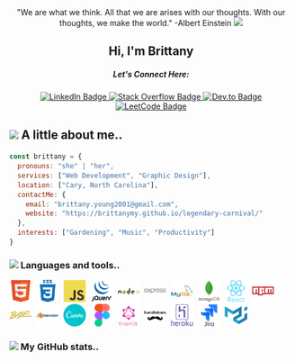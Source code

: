 <div id="header" align="center">
    "We are what we think. All that we are arises with our thoughts. With our thoughts, we make the world." -Albert Einstein
    <img src="https://media.giphy.com/media/l3V0megwbBeETMgZa/giphy.gif" width="270"/>

##   Hi, I'm Brittany
##### Let's Connect Here:
<div id="badges">
    <a href="www.linkedin.com/in/brittany-young-35a35a22a">
        <img src="https://img.shields.io/badge/linkedin-715c83.svg?style=for-the-badge&logo=linkedin&logoColor=white" alt="LinkedIn Badge"/>
    </a>
    <a href="https://stackoverflow.com/users/17817900/brittany">
        <img src="https://img.shields.io/badge/-Stackoverflow-715c83?style=for-the-badge&logo=stack-overflow&logoColor=white" alt="Stack Overflow Badge" />
    </a>
    <a href="https://dev.to/brittanymy">
        <img src="https://img.shields.io/badge/dev.to-715c83?style=for-the-badge&logo=dev.to&logoColor=white" alt="Dev.to Badge"
        />
    </a>
    <a href="https://leetcode.com/brittanymy/">
        <img src="https://img.shields.io/badge/LeetCode-715c83?style=for-the-badge&logo=LeetCode&logoColor=white" alt="LeetCode Badge" />
    </a>
</div>
</div>

## <img src="https://media.giphy.com/media/nbNiYAzTBideb1CpIP/giphy.gif" width="40"/> A little about me..

```javascript
const brittany = {
  pronouns: "she" | "her",
  services: ["Web Development", "Graphic Design"],
  location: ["Cary, North Carolina"],
  contactMe: {
    email: "brittany.young2001@gmail.com",
    website: "https://brittanymy.github.io/legendary-carnival/"
  },
  interests: ["Gardening", "Music", "Productivity"]
}
```

### <img src="https://media.giphy.com/media/YpTqhYQPaXv6nyo1m9/giphy.gif" width="25" /> Languages and tools..

<div>
  <img src="https://github.com/devicons/devicon/blob/master/icons/html5/html5-original.svg" title="HTML5" alt="HTML" width="40" height="40"/>&nbsp;
  <img src="https://github.com/devicons/devicon/blob/master/icons/css3/css3-plain-wordmark.svg"  title="CSS3" alt="CSS" width="40" height="40"/>&nbsp;
  <img src="https://github.com/devicons/devicon/blob/master/icons/javascript/javascript-original.svg" title="JavaScript" alt="JavaScript" width="40" height="40"/>&nbsp;
  <img src="https://github.com/devicons/devicon/blob/master/icons/jquery/jquery-original-wordmark.svg" title="jQuery" alt="jQuery" width="40" height="40"/>&nbsp;
  <img src="https://github.com/devicons/devicon/blob/master/icons/nodejs/nodejs-original-wordmark.svg" title="NodeJS" alt="NodeJS" width="40" height="40"/>&nbsp;
  <img src="https://github.com/devicons/devicon/blob/master/icons/express/express-original-wordmark.svg" title="ExpressJS" alt="ExpressJS" width="40" height="40"/>&nbsp;
  <img src="https://github.com/devicons/devicon/blob/master/icons/mysql/mysql-original-wordmark.svg" title="MySQL" alt="MySQL" width="40" height="40"/>&nbsp;
  <img src="https://github.com/devicons/devicon/blob/master/icons/mongodb/mongodb-original-wordmark.svg" title="MongoDB" alt="MongoDB" width="40" height="40"/>&nbsp;
  <img src="https://github.com/devicons/devicon/blob/master/icons/react/react-original-wordmark.svg" title="React" alt="React" width="40" height="40"/>&nbsp;
  <img src="https://github.com/devicons/devicon/blob/master/icons/npm/npm-original-wordmark.svg" title="NPM" alt="NPM" width="40" height="40"/>&nbsp;
  <img src="https://github.com/devicons/devicon/blob/master/icons/babel/babel-original.svg" title="Babel" alt="Babel" width="40" height="40"/>&nbsp;
  <img src="https://github.com/devicons/devicon/blob/master/icons/blender/blender-original-wordmark.svg" title="Blender" alt="Blender" width="40" height="40"/>&nbsp;
  <img src="https://github.com/devicons/devicon/blob/master/icons/canva/canva-original.svg" title="Canva" alt="Canva" width="40" height="40"/>&nbsp;
  <img src="https://github.com/devicons/devicon/blob/master/icons/figma/figma-original.svg" title="Figma" alt="Figma" width="40" height="40"/>&nbsp;
  <img src="https://github.com/devicons/devicon/blob/master/icons/graphql/graphql-plain-wordmark.svg" title="GraphQL" alt="GraphQL" width="40" height="40"/>&nbsp;
  <img src="https://github.com/devicons/devicon/blob/master/icons/handlebars/handlebars-original-wordmark.svg" title="Handlebars" alt="Handlebars" width="40" height="40"/>&nbsp;
  <img src="https://github.com/devicons/devicon/blob/master/icons/heroku/heroku-original-wordmark.svg" title="Heroku" alt="Heroku" width="40" height="40"/>&nbsp;
  <img src="https://github.com/devicons/devicon/blob/master/icons/jira/jira-original-wordmark.svg" title="Jira" alt="Jira" width="40" height="40"/>&nbsp;
  <img src="https://github.com/devicons/devicon/blob/master/icons/materialui/materialui-original.svg" title="MaterialUI" alt="MaterialUI" width="40" height="40"/>&nbsp;
</div>

### <img src="https://giphy.com/stickers/transparent-UQCff4Wz8JmMeV2mrS" width="50"/> My GitHub stats..